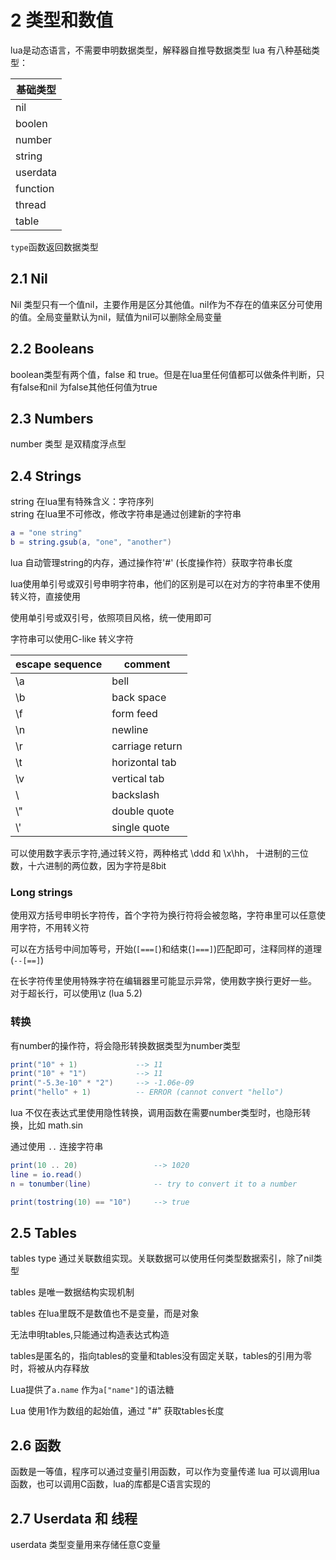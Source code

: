 # 2 类型和数值
lua是动态语言，不需要申明数据类型，解释器自推导数据类型
lua 有八种基础类型：

| 基础类型 |
| --- |
| nil |
| boolen |
| number |
| string |
| userdata |
| function |
| thread |
| table |

`type`函数返回数据类型
## 2.1 Nil
Nil 类型只有一个值nil，主要作用是区分其他值。nil作为不存在的值来区分可使用的值。全局变量默认为nil，赋值为nil可以删除全局变量

## 2.2 Booleans
boolean类型有两个值，false 和 true。但是在lua里任何值都可以做条件判断，只有false和nil 为false其他任何值为true

## 2.3 Numbers
number 类型 是双精度浮点型
## 2.4 Strings
string 在lua里有特殊含义：字符序列  
string 在lua里不可修改，修改字符串是通过创建新的字符串
```lua
a = "one string"
b = string.gsub(a, "one", "another")
```
lua 自动管理string的内存，通过操作符'#' (长度操作符）获取字符串长度

lua使用单引号或双引号申明字符串，他们的区别是可以在对方的字符串里不使用转义符，直接使用

使用单引号或双引号，依照项目风格，统一使用即可

字符串可以使用C-like 转义字符

| escape sequence | comment |
| --- | --- |
| \a | bell |
| \b | back space |
| \f | form feed |
| \n | newline |
| \r | carriage return |
| \t  | horizontal tab |
| \v | vertical tab |
| \\ | backslash |
| \\" | double quote |
| \\' | single quote|

可以使用数字表示字符,通过转义符，两种格式 \ddd 和 \x\hh， 十进制的三位数，十六进制的两位数，因为字符是8bit

### Long strings
使用双方括号申明长字符传，首个字符为换行符将会被忽略，字符串里可以任意使用字符，不用转义符

可以在方括号中间加等号，开始(`[===[`)和结束(`]===]`)匹配即可，注释同样的道理(`--[==]`)

在长字符传里使用特殊字符在编辑器里可能显示异常，使用数字换行更好一些。 对于超长行，可以使用\z (lua 5.2)

### 转换
有number的操作符，将会隐形转换数据类型为number类型
```lua
print("10" + 1)             --> 11
print("10" + "1")           --> 11
print("-5.3e-10" * "2")     --> -1.06e-09
print("hello" + 1)          -- ERROR (cannot convert "hello")
```

lua 不仅在表达式里使用隐性转换，调用函数在需要number类型时，也隐形转换，比如 math.sin

通过使用 `..` 连接字符串
```lua
print(10 .. 20)                 --> 1020
line = io.read()
n = tonumber(line)              -- try to convert it to a number

print(tostring(10) == "10")     --> true
```

## 2.5 Tables
tables type 通过关联数组实现。关联数据可以使用任何类型数据索引，除了nil类型

tables 是唯一数据结构实现机制

tables 在lua里既不是数值也不是变量，而是对象

无法申明tables,只能通过构造表达式构造

tables是匿名的，指向tables的变量和tables没有固定关联，tables的引用为零时，将被从内存释放

Lua提供了`a.name` 作为`a["name"]`的语法糖

Lua 使用1作为数组的起始值，通过 "#" 获取tables长度

## 2.6 函数
函数是一等值，程序可以通过变量引用函数，可以作为变量传递
lua 可以调用lua函数，也可以调用C函数，lua的库都是C语言实现的

## 2.7 Userdata 和 线程
userdata 类型变量用来存储任意C变量